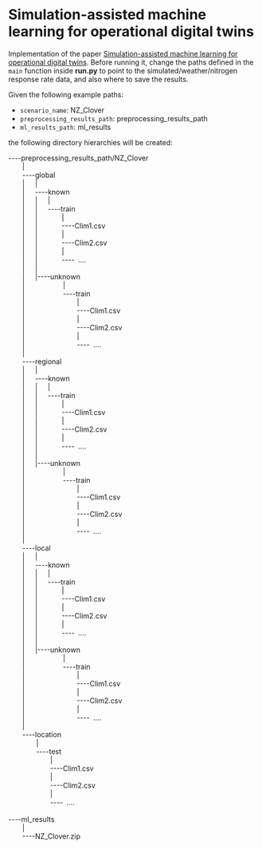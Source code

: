 # Simulation-assisted machine learning for operational digital twins

Implementation of the paper [Simulation-assisted machine learning for operational digital twins](https://www.sciencedirect.com/science/article/pii/S1364815221003169). Before running it, change the paths defined in the ```main``` function inside **run.py** to point to the simulated/weather/nitrogen response rate data, and also where to save the results.

Given the following example paths:
- ```scenario_name```: NZ_Clover
- ```preprocessing_results_path```: preprocessing_results_path
- ```ml_results_path```: ml_results

the following directory hierarchies will be created:

----preprocessing_results_path/NZ_Clover  
    |    
    ----global    
    |   |    
    |   ----known    
    |   |   |    
    |   |   ----train    
    |   |       |    
    |   |       ----Clim1.csv    
    |   |       |    
    |   |       ----Clim2.csv    
    |   |       |    
    |   |       ---- ....    
    |   |    
    |   |----unknown    
    |           |    
    |           ----train    
    |               |    
    |               ----Clim1.csv    
    |               |    
    |               ----Clim2.csv    
    |               |    
    |               ---- ....    
    |    
    ----regional  
    |   |    
    |   ----known    
    |   |   |    
    |   |   ----train    
    |   |       |    
    |   |       ----Clim1.csv    
    |   |       |    
    |   |       ----Clim2.csv    
    |   |       |    
    |   |       ---- ....    
    |   |    
    |   |----unknown    
    |           |    
    |           ----train    
    |               |    
    |               ----Clim1.csv    
    |               |    
    |               ----Clim2.csv    
    |               |    
    |               ---- ....    
    |    
    ----local  
    |   |    
    |   ----known    
    |   |   |    
    |   |   ----train    
    |   |       |    
    |   |       ----Clim1.csv    
    |   |       |    
    |   |       ----Clim2.csv    
    |   |       |    
    |   |       ---- ....    
    |   |    
    |   |----unknown    
    |           |    
    |           ----train    
    |               |    
    |               ----Clim1.csv    
    |               |    
    |               ----Clim2.csv    
    |               |    
    |               ---- ....    
    |    
    ----location    
        |    
        ----test    
            |    
            ----Clim1.csv    
            |    
            ----Clim2.csv    
            |    
            ---- ....    
     
----ml_results    
    |    
    ----NZ_Clover.zip    
